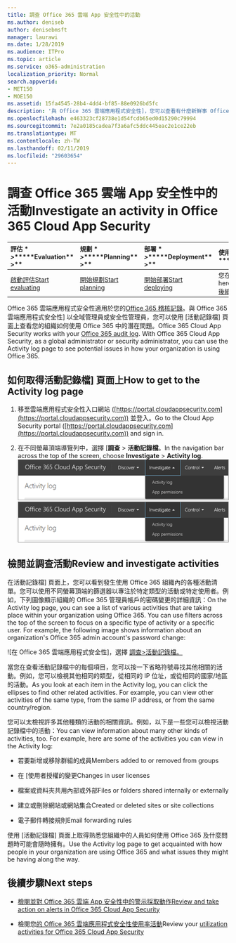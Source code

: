 ```yaml
---
title: 調查 Office 365 雲端 App 安全性中的活動
ms.author: deniseb
author: denisebmsft
manager: laurawi
ms.date: 1/28/2019
ms.audience: ITPro
ms.topic: article
ms.service: o365-administration
localization_priority: Normal
search.appverid:
- MET150
- MOE150
ms.assetid: 15fa4545-28b4-4dd4-bf85-88e0926bd5fc
description: '與 Office 365 雲端應用程式安全性]，您可以查看有什麼新鮮事 Office 365 環境中所要尋找一段與調查活動和帳戶。 '
ms.openlocfilehash: e463323cf28738e1d54fcdb65ed0d15290c79994
ms.sourcegitcommit: 7e2a0185cadea7f3a6afc5ddc445eac2e1ce22eb
ms.translationtype: MT
ms.contentlocale: zh-TW
ms.lasthandoff: 02/11/2019
ms.locfileid: "29603654"
---
```

# <a name="investigate-an-activity-in-office-365-cloud-app-security"></a><span data-ttu-id="3c910-103">調查 Office 365 雲端 App 安全性中的活動</span><span class="sxs-lookup"><span data-stu-id="3c910-103">Investigate an activity in Office 365 Cloud App Security</span></span>
  
|<span data-ttu-id="3c910-104">評估 \* *\>*\*</span><span class="sxs-lookup"><span data-stu-id="3c910-104">\*\*\*\*Evaluation\*\* \>\*\*</span></span>|<span data-ttu-id="3c910-105">規劃 \* *\>*\*</span><span class="sxs-lookup"><span data-stu-id="3c910-105">\*\*\*\*Planning\*\* \>\*\*</span></span>|<span data-ttu-id="3c910-106">部署 \* *\>*\*</span><span class="sxs-lookup"><span data-stu-id="3c910-106">\*\*\*\*Deployment\*\* \>\*\*</span></span>|<span data-ttu-id="3c910-107">使用率 \* \* \*</span><span class="sxs-lookup"><span data-stu-id="3c910-107">\*\*\*\*Utilization\*\*\*\*</span></span>|
|:-----|:-----|:-----|:-----|
|[<span data-ttu-id="3c910-108">啟動評估</span><span class="sxs-lookup"><span data-stu-id="3c910-108">Start evaluating</span></span>](office-365-cas-overview.md) <br/> |[<span data-ttu-id="3c910-109">開始規劃</span><span class="sxs-lookup"><span data-stu-id="3c910-109">Start planning</span></span>](get-ready-for-office-365-cas.md) <br/> |[<span data-ttu-id="3c910-110">開始部署</span><span class="sxs-lookup"><span data-stu-id="3c910-110">Start deploying</span></span>](turn-on-office-365-cas.md) <br/> |<span data-ttu-id="3c910-111">您在此處 ！</span><span class="sxs-lookup"><span data-stu-id="3c910-111">You are here!</span></span>  <br/> [<span data-ttu-id="3c910-112">後續步驟</span><span class="sxs-lookup"><span data-stu-id="3c910-112">Next steps</span></span>](#next-steps) <br/> |
   
<span data-ttu-id="3c910-p101">Office 365 雲端應用程式安全性適用於您的[Office 365 稽核記錄](detailed-properties-in-the-office-365-audit-log.md)。與 Office 365 雲端應用程式安全性] 以全域管理員或安全性管理員，您可以使用 [活動記錄檔] 頁面上查看您的組織如何使用 Office 365 中的潛在問題。</span><span class="sxs-lookup"><span data-stu-id="3c910-p101">Office 365 Cloud App Security works with your [Office 365 audit log](detailed-properties-in-the-office-365-audit-log.md). With Office 365 Cloud App Security, as a global administrator or security administrator, you can use the Activity log page to see potential issues in how your organization is using Office 365.</span></span>
  
## <a name="how-to-get-to-the-activity-log-page"></a><span data-ttu-id="3c910-115">如何取得活動記錄檔] 頁面上</span><span class="sxs-lookup"><span data-stu-id="3c910-115">How to get to the Activity log page</span></span>

1. <span data-ttu-id="3c910-116">移至雲端應用程式安全性入口網站 ([https://portal.cloudappsecurity.com](https://portal.cloudappsecurity.com)) 並登入。</span><span class="sxs-lookup"><span data-stu-id="3c910-116">Go to the Cloud App Security portal ([https://portal.cloudappsecurity.com](https://portal.cloudappsecurity.com)) and sign in.</span></span>
  
2. <span data-ttu-id="3c910-117">在不同螢幕頂端導覽列中，選擇 [**調查** \> **活動記錄檔**。</span><span class="sxs-lookup"><span data-stu-id="3c910-117">In the navigation bar across the top of the screen, choose **Investigate** \> **Activity log**.</span></span><br/><span data-ttu-id="3c910-118">![在 O365 CAS 入口網站中選擇 [調查]。](media/8c7b87c9-71a6-4952-adb2-185e941ffe9a.png)</span><span class="sxs-lookup"><span data-stu-id="3c910-118">![In the O365 CAS portal, choose Investigate.](media/8c7b87c9-71a6-4952-adb2-185e941ffe9a.png)</span></span>
  
## <a name="review-and-investigate-activities"></a><span data-ttu-id="3c910-119">檢閱並調查活動</span><span class="sxs-lookup"><span data-stu-id="3c910-119">Review and investigate activities</span></span>

<span data-ttu-id="3c910-p102">在活動記錄檔] 頁面上，您可以看到發生使用 Office 365 組織內的各種活動清單。您可以使用不同螢幕頂端的篩選器以專注於特定類型的活動或特定使用者。例如，下列圖像顯示組織的 Office 365 管理員帳戶的密碼變更的詳細資訊：</span><span class="sxs-lookup"><span data-stu-id="3c910-p102">On the Activity log page, you can see a list of various activities that are taking place within your organization using Office 365. You can use filters across the top of the screen to focus on a specific type of activity or a specific user. For example, the following image shows information about an organization's Office 365 admin account's password change:</span></span>
  
![在 Office 365 雲端應用程式安全性]，選擇 [調查\>活動記錄檔。](media/5d54600c-59cd-4f33-b4f0-29b75c37baae.png)
  
<span data-ttu-id="3c910-p103">當您在查看活動記錄檔中的每個項目，您可以按一下省略符號尋找其他相關的活動。例如，您可以檢視其他相同的類型，從相同的 IP 位址，或從相同的國家/地區的活動。</span><span class="sxs-lookup"><span data-stu-id="3c910-p103">As you look at each item in the Activity log, you can click the ellipses to find other related activities. For example, you can view other activities of the same type, from the same IP address, or from the same country/region.</span></span>
  
<span data-ttu-id="3c910-p104">您可以太檢視許多其他種類的活動的相關資訊。例如，以下是一些您可以檢視活動記錄檔中的活動：</span><span class="sxs-lookup"><span data-stu-id="3c910-p104">You can view information about many other kinds of activities, too. For example, here are some of the activities you can view in the Activity log:</span></span>
  
- <span data-ttu-id="3c910-128">若要新增或移除群組的成員</span><span class="sxs-lookup"><span data-stu-id="3c910-128">Members added to or removed from groups</span></span>
    
- <span data-ttu-id="3c910-129">在 [使用者授權的變更</span><span class="sxs-lookup"><span data-stu-id="3c910-129">Changes in user licenses</span></span>
    
- <span data-ttu-id="3c910-130">檔案或資料夾共用內部或外部</span><span class="sxs-lookup"><span data-stu-id="3c910-130">Files or folders shared internally or externally</span></span>
    
- <span data-ttu-id="3c910-131">建立或刪除網站或網站集合</span><span class="sxs-lookup"><span data-stu-id="3c910-131">Created or deleted sites or site collections</span></span>
    
- <span data-ttu-id="3c910-132">電子郵件轉接規則</span><span class="sxs-lookup"><span data-stu-id="3c910-132">Email forwarding rules</span></span>
    
<span data-ttu-id="3c910-133">使用 [活動記錄檔] 頁面上取得熟悉您組織中的人員如何使用 Office 365 及什麼問題時可能會隨時擁有。</span><span class="sxs-lookup"><span data-stu-id="3c910-133">Use the Activity log page to get acquainted with how people in your organization are using Office 365 and what issues they might be having along the way.</span></span>
  
## <a name="next-steps"></a><span data-ttu-id="3c910-134">後續步驟</span><span class="sxs-lookup"><span data-stu-id="3c910-134">Next steps</span></span>

- [<span data-ttu-id="3c910-135">檢閱並對 Office 365 雲端 App 安全性中的警示採取動作</span><span class="sxs-lookup"><span data-stu-id="3c910-135">Review and take action on alerts in Office 365 Cloud App Security</span></span>](review-office-365-cas-alerts.md)
    
- <span data-ttu-id="3c910-136">檢閱您[的 Office 365 雲端應用程式安全性使用率活動](utilization-activities-for-ocas.md)</span><span class="sxs-lookup"><span data-stu-id="3c910-136">Review your [utilization activities for Office 365 Cloud App Security](utilization-activities-for-ocas.md)</span></span>
    


